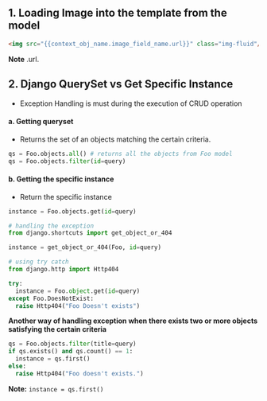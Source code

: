 ## 1. Loading Image into the template from the model

```html
<img src="{{context_obj_name.image_field_name.url}}" class="img-fluid"/>
```
**Note** .url.

## 2. Django QuerySet vs Get Specific Instance
- Exception Handling is must during the execution of CRUD operation
#### a. Getting queryset
- Returns the set of an objects matching the certain criteria.

```python
qs = Foo.objects.all() # returns all the objects from Foo model
qs = Foo.objects.filter(id=query)
```

#### b. Getting the specific instance
- Return the specific instance 

```python
instance = Foo.objects.get(id=query)

# handling the exception
from django.shortcuts import get_object_or_404

instance = get_object_or_404(Foo, id=query)

# using try catch
from django.http import Http404

try:
  instance = Foo.object.get(id=query)
except Foo.DoesNotExist:
  raise Http404("Foo Doesn't exists")
```
**Another way of handling exception when there exists two or more objects satisfying the certain criteria**
```python
qs = Foo.objects.filter(title=query)
if qs.exists() and qs.count() == 1:
  instance = qs.first() 
else:
  raise Http404("Foo doesn't exists.")
```
**Note:** ``instance = qs.first()``
